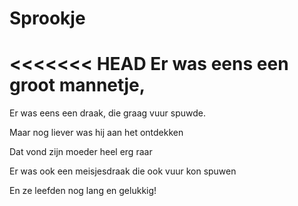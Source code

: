 # Sprookje

<<<<<<< HEAD
Er was eens
een groot mannetje,
=======
Er was eens een draak, die graag vuur spuwde.

Maar nog liever was hij aan het ontdekken

Dat vond zijn moeder heel erg raar

Er was ook een meisjesdraak die ook vuur kon spuwen

En ze leefden nog lang en gelukkig!

